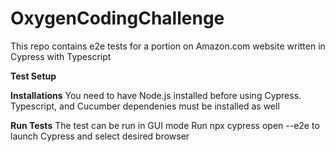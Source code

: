 # OxygenCodingChallenge

This repo contains e2e tests for a portion on Amazon.com website written in Cypress with Typescript 

**Test Setup**

**Installations**
You need to have Node.js installed before using Cypress.
Typescript, and Cucumber  dependenies must be installed as well

**Run Tests**
The test can be run in GUI mode
Run npx cypress open --e2e to launch Cypress and select desired browser


